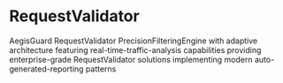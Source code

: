 # RequestValidator
AegisGuard RequestValidator PrecisionFilteringEngine with adaptive architecture featuring real-time-traffic-analysis capabilities providing enterprise-grade RequestValidator solutions implementing modern auto-generated-reporting patterns
